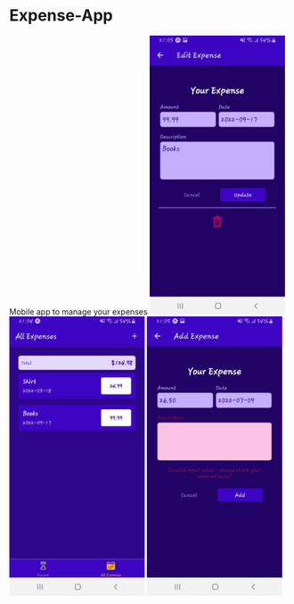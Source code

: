 # Expense-App
Mobile app to manage your expenses
<img
      src="https://github.com/RoiYehezkel/Expense-App/blob/main/assets/images/image1.jpg?raw=true"
      alt="app image"
      style="height: 500px"
    />
    <img
      src="https://github.com/RoiYehezkel/Expense-App/blob/main/assets/images/image2.jpg?raw=true"
      alt="app image"
      style="height: 500px"
    />
    <img
      src="https://github.com/RoiYehezkel/Expense-App/blob/main/assets/images/image3.jpg?raw=true"
      alt="app image"
      style="height: 500px"
    />
